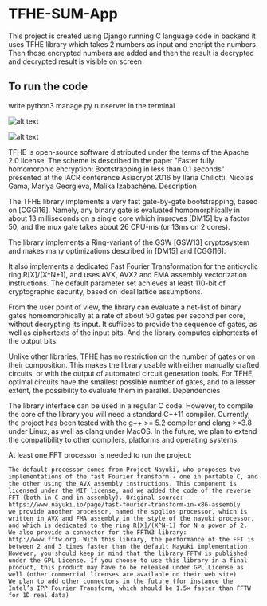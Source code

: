 # TFHE-SUM-App

This project is created using Django running C language code in backend it uses TFHE library which takes 2 numbers as input and encript the numbers. Then those encrypted numbers are added and then the result is decrypted and decrypted result is visible on screen

## To run the code 

write python3 manage.py runserver in the terminal 

![alt text](https://github.com/ishangupta-1510/TFHE-SUM-App/blob/main/Screenshot%20from%202022-06-27%2011-08-46.png?raw=true)

![alt text](https://github.com/ishangupta-1510/TFHE-SUM-App/blob/main/Screenshot%20from%202022-06-27%2011-09-07.png?raw=true)

TFHE is open-source software distributed under the terms of the Apache 2.0 license. The scheme is described in the paper "Faster fully homomorphic encryption: Bootstrapping in less than 0.1 seconds" presented at the IACR conference Asiacrypt 2016 by Ilaria Chillotti, Nicolas Gama, Mariya Georgieva, Malika Izabachène.
Description

The TFHE library implements a very fast gate-by-gate bootstrapping, based on [CGGI16]. Namely, any binary gate is evaluated homomorphically in about 13 milliseconds on a single core which improves [DM15] by a factor 50, and the mux gate takes about 26 CPU-ms (or 13ms on 2 cores).

The library implements a Ring-variant of the GSW [GSW13] cryptosystem and makes many optimizations described in [DM15] and [CGGI16].

It also implements a dedicated Fast Fourier Transformation for the anticyclic ring R[X]/(X^N+1), and uses AVX, AVX2 and FMA assembly vectorization instructions. The default parameter set achieves at least 110-bit of cryptographic security, based on ideal lattice assumptions.

From the user point of view, the library can evaluate a net-list of binary gates homomorphically at a rate of about 50 gates per second per core, without decrypting its input. It suffices to provide the sequence of gates, as well as ciphertexts of the input bits. And the library computes ciphertexts of the output bits.

Unlike other libraries, TFHE has no restriction on the number of gates or on their composition. This makes the library usable with either manually crafted circuits, or with the output of automated circuit generation tools. For TFHE, optimal circuits have the smallest possible number of gates, and to a lesser extent, the possibility to evaluate them in parallel.
Dependencies

The library interface can be used in a regular C code. However, to compile the core of the library you will need a standard C++11 compiler. Currently, the project has been tested with the g++ >= 5.2 compiler and clang >=3.8 under Linux, as well as clang under MacOS. In the future, we plan to extend the compatibility to other compilers, platforms and operating systems.

At least one FFT processor is needed to run the project:

    The default processor comes from Project Nayuki, who proposes two implementations of the fast Fourier transform - one in portable C, and the other using the AVX assembly instructions. This component is licensed under the MIT license, and we added the code of the reverse FFT (both in C and in assembly). Original source: https://www.nayuki.io/page/fast-fourier-transform-in-x86-assembly
    we provide another processor, named the spqlios processor, which is written in AVX and FMA assembly in the style of the nayuki processor, and which is dedicated to the ring R[X]/(X^N+1) for N a power of 2.
    We also provide a connector for the FFTW3 library: http://www.fftw.org. With this library, the performance of the FFT is between 2 and 3 times faster than the default Nayuki implementation. However, you should keep in mind that the library FFTW is published under the GPL License. If you choose to use this library in a final product, this product may have to be released under GPL License as well (other commercial licenses are available on their web site)
    We plan to add other connectors in the future (for instance the Intel’s IPP Fourier Transform, which should be 1.5× faster than FFTW for 1D real data)
